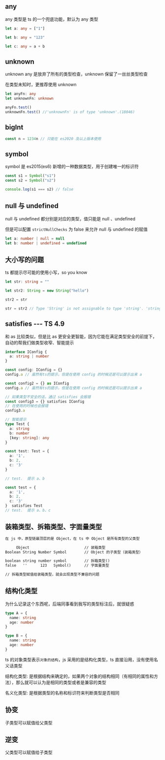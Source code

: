 ## any

any 类型是 ts 的一个兜底功能，默认为 any 类型

```ts
let a: any = ["1"]

let b: any = "123"

let c: any = a + b
```

## unknown

unknown
any 是放弃了所有的类型检查，unknown 保留了一丝丝类型检查

在类型未知时，更推荐使用 unknown

```ts
let anyFn: any
let unknownFn: unknown

anyFn.test()
unknownFn.test() //'unknownFn' is of type 'unknown'.(18046)
```

## bigInt

```js
const n = 1234n // 只能在 es2020 及以上版本使用
```

## symbol

symbol 是 es2015(es6) 新增的一种数据类型，用于创建唯一的标识符

```ts
const s1 = Symbol("s1")
const s2 = Symbol("s2")

console.log(s1 === s2) // false
```

## null 与 undefined

null 与 undefined 都分别是对应的类型，值只能是 null 、undefined

但是可以配置 `strictNullChecks` 为 false 来允许 null 与 undefined 的赋值

```ts
let a: number | null = null
let b: number | undefined = undefined
```

## 大小写的问题

ts 都提示尽可能的使用小写，so you know

```ts
let str: string = ""

let str2: String = new String("hello")

str2 = str

str = str2 // Type 'String' is not assignable to type 'string'. 'string' is a primitive, but 'String' is a wrapper object. Prefer using 'string' when possible.(2322)
```

## satisfies --- TS 4.9

和 as 比较类似，但是比 as 更安全更智能，因为它能在满足类型安全的前提下，自动的帮我们做类型收窄、智能提示

```ts
interface IConfig {
  a: string | number
}

const config: IConfig = {}
config.a // 虽然有ts的提示，但是在使用 config 的时候还是可以提示出来 a

const config2 = {} as IConfig
config.a // 虽然有ts的提示，但是在使用 config 的时候还是可以提示出来 a

// 如果类型不安全的话，通过 satisfies 会报错
const config3 = {} satisfies IConfig
// 在使用的时候也会报错
config3.a

// 智能提示
type Test {
  a: string
  b: number
  [key: string]: any
}

const test: Test = {
  a: '1',
  b: 2,
  c: '3'
}

// test.  提示 a、b

const test = {
  a: '1',
  b: 2,
  c: '3'
}  satisfies Test
// test.  提示 a、b、c
```

## 装箱类型、拆箱类型、字面量类型

```txt
在 js 中，原型链最顶层的是 Object，在 ts 中 Object 是所有类型的父类型

     Object                         // 装箱类型
Boolean String Number Symbol        // Object 的子类型（装箱类型）

boolean string number symbol        // 拆箱类型()
false   ''      123   Symbol()      // 字面量类型

// 拆箱类型赋值给装箱类型，就会出现类型不兼容的问题
```

## 结构化类型

为什么记录这个东西呢，后端同事看到我写的类型标注后，就很疑惑

```ts
type A = {
  name: string
  age: number
}

type B = {
  name: string
  age: number
}
```

ts 的对象类型表示`对象的结构`，js 采用的是结构化类型，ts 直接沿用，没有使用名义话类型

结构化类型: 是根据结构来确定的，如果两个对象的结构相同（有相同的属性和方法），那么就可以认为是相同的类型或者是兼容的类型

名义化类型: 是根据类型的名称和标识符来判断类型是否相同

## 协变

子类型可以赋值给父类型

## 逆变

父类型可以赋值给子类型
